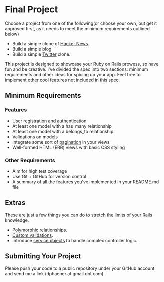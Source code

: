 # Final Project

Choose a project from one of the following(or choose your own, but get it approved first, as it needs to meet the
minimum requirements outlined below)

- Build a simple clone of [Hacker News](https://news.ycombinator.com/).
- Build a simple blog
- Build a simple [Twitter](https://www.twitter.com) clone.


This project is designed to showcase your Ruby on Rails prowess, so have fun and be creative. I've divided the spec
into two sections: minimum requirements and other ideas for spicing up your app. Feel free to implement other cool
features not included in this spec.

## Minimum Requirements

### Features

- User registration and authentication
- At least one model with a has_many relationship
- At least one model with a belongs_to relationship
- Validations on models
- Integrate some sort of [pagination](https://github.com/mislav/will_paginate) in your views
- Well-formed HTML (ERB) views with basic CSS styling

### Other Requirements

- Aim for high test coverage
- Use Git + GitHub for version control
- A summary of all the features you've implemented in your README.md file

## Extras

These are just a few things you can do to stretch the limits of your Rails knowledge.

- [Polymorphic](http://guides.rubyonrails.org/association_basics.html#polymorphic-associations) relationships.
- [Custom validations](http://guides.rubyonrails.org/active_record_validations.html#custom-methods).
- Introduce [service objects](https://netguru.co/blog/service-objects-in-rails-will-help) to handle complex controller logic.

## Submitting Your Project

Please push your code to a public repository under your GitHub account and send me a link (dphaener at gmail dot com).
